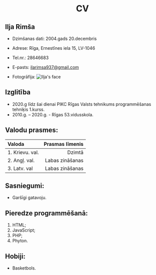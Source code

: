 #  <p align=center> CV <p/>

## Ilja Rimša

* Dzimšanas dati: 2004.gads 20.decembris
* Adrese: Rīga, Ernestīnes iela 15, LV-1046
* Tel.nr.: 28646683
* E-pasts: ilarimsa937@gmail.com


* Fotogrāfija: 
![Ilja's face](https://sun9-50.userapi.com/impf/yKe5H91M1q1YDm_rdz2BKF3KisXYxXwEurbISA/raTAnYsIxWI.jpg?size=270x269&quality=96&proxy=1&sign=0900826233ec4c6ee25f45c839792e46&type=album)

## Izglitība

* 2020.g līdz šai dienai PIKC Rīgas Valsts tehnikums programmēšanas tehniķis 1.kurss. 
* 2010.g. – 2020.g. - Rīgas 53.vidusskola.


## Valodu prasmes:

|**Valoda**      | **Prasmas līmenis**  |
|:---            |                  ---:|
|1. Krievu. val. |       Dzimtā         |
|2. Angļ. val.   | Labas zināšanas      |
|3. Latv. val    | Labas zināšanas      |

## Sasniegumi:

* Garšīgi gatavoju.

## Pieredze programmēšanā:

1. HTML; 
2. JavaScript; 
3. PHP;
4. Phyton.

## Hobiji:

* Basketbols.


